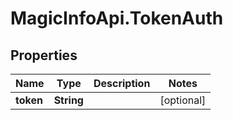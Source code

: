 # MagicInfoApi.TokenAuth

## Properties
Name | Type | Description | Notes
------------ | ------------- | ------------- | -------------
**token** | **String** |  | [optional] 


